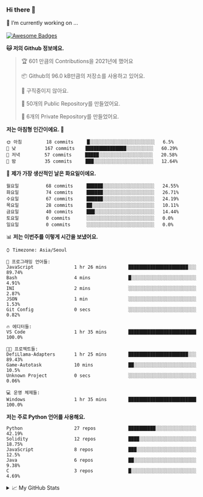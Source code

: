 ### Hi there 👋 
🔭 I’m currently working on ... </br></br>
[![Awesome Badges](https://img.shields.io/badge/Introduce-EN-green.svg)](https://github.com/tlatkdgus1/tlatkdgus1/blob/main/README.md.en)

<!--START_SECTION:waka-->
**🐱 저의 Github 정보에요.** 

> 🏆 601 만큼의 Contributions을 2021년에 했어요
 > 
> 📦 Github의 96.0 kB만큼의 저장소를 사용하고 있어요. 
 > 
> 🚫 구직중이지 않아요.
 > 
> 📜 50개의 Public Repository를 만들었어요. 
 > 
> 🔑 6개의 Private Repository를 만들었어요.  

**저는 아침형 인간이에요. 🐤** 

```text
🌞 아침         18 commits     █░░░░░░░░░░░░░░░░░░░░░░░░   6.5% 
🌆 낮　         167 commits    ███████████████░░░░░░░░░░   60.29% 
🌃 저녁         57 commits     █████░░░░░░░░░░░░░░░░░░░░   20.58% 
🌙 밤　         35 commits     ███░░░░░░░░░░░░░░░░░░░░░░   12.64%

```
📅 **제가 가장 생산적인 날은 화요일이에요.** 

```text
월요일          68 commits     ██████░░░░░░░░░░░░░░░░░░░   24.55% 
화요일          74 commits     ██████░░░░░░░░░░░░░░░░░░░   26.71% 
수요일          67 commits     ██████░░░░░░░░░░░░░░░░░░░   24.19% 
목요일          28 commits     ██░░░░░░░░░░░░░░░░░░░░░░░   10.11% 
금요일          40 commits     ███░░░░░░░░░░░░░░░░░░░░░░   14.44% 
토요일          0 commits      ░░░░░░░░░░░░░░░░░░░░░░░░░   0.0% 
일요일          0 commits      ░░░░░░░░░░░░░░░░░░░░░░░░░   0.0%

```


📊 **저는 이번주를 이렇게 시간을 보냈어요.** 

```text
⌚︎ Timezone: Asia/Seoul

💬 프로그래밍 언어들: 
JavaScript               1 hr 26 mins        ██████████████████████░░░   89.74% 
Bash                     4 mins              █░░░░░░░░░░░░░░░░░░░░░░░░   4.91% 
INI                      2 mins              ░░░░░░░░░░░░░░░░░░░░░░░░░   2.87% 
JSON                     1 min               ░░░░░░░░░░░░░░░░░░░░░░░░░   1.53% 
Git Config               0 secs              ░░░░░░░░░░░░░░░░░░░░░░░░░   0.82%

🔥 에디터들: 
VS Code                  1 hr 35 mins        █████████████████████████   100.0%

🐱‍💻 프로젝트들: 
DefiLlama-Adapters       1 hr 25 mins        ██████████████████████░░░   89.43% 
Game-Autotask            10 mins             ██░░░░░░░░░░░░░░░░░░░░░░░   10.5% 
Unknown Project          0 secs              ░░░░░░░░░░░░░░░░░░░░░░░░░   0.06%

💻 운영 체제들: 
Windows                  1 hr 35 mins        █████████████████████████   100.0%

```

**저는 주로 Python 언어를 사용해요.** 

```text
Python                   27 repos            ██████████░░░░░░░░░░░░░░░   42.19% 
Solidity                 12 repos            ████░░░░░░░░░░░░░░░░░░░░░   18.75% 
JavaScript               8 repos             ███░░░░░░░░░░░░░░░░░░░░░░   12.5% 
Java                     6 repos             ██░░░░░░░░░░░░░░░░░░░░░░░   9.38% 
C                        3 repos             █░░░░░░░░░░░░░░░░░░░░░░░░   4.69%

```



<!--END_SECTION:waka-->

<details>
<summary>📈 My GitHub Stats</summary>
<p align="center"> <img src="https://github-readme-stats.vercel.app/api?username=tlatkdgus1&show_icons=true" alt="tlatkdgus1" />
</details>
